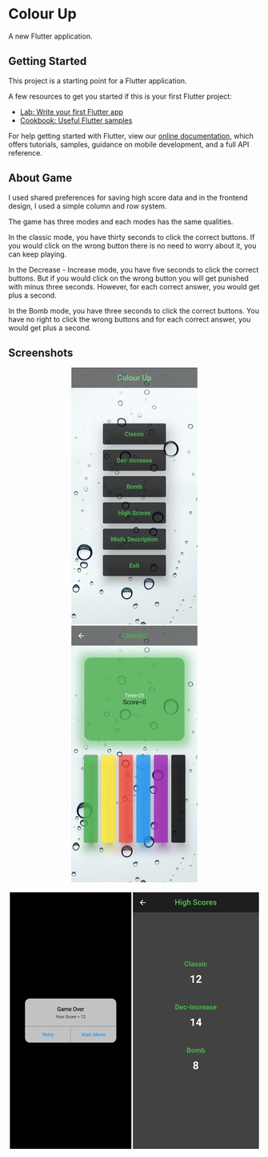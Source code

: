 # Colour Up

A new Flutter application.

## Getting Started

This project is a starting point for a Flutter application.

A few resources to get you started if this is your first Flutter project:

- [Lab: Write your first Flutter app](https://flutter.dev/docs/get-started/codelab)
- [Cookbook: Useful Flutter samples](https://flutter.dev/docs/cookbook)

For help getting started with Flutter, view our
[online documentation](https://flutter.dev/docs), which offers tutorials,
samples, guidance on mobile development, and a full API reference.

## About Game

I used shared preferences for saving high score data and in the frontend design, I used a simple column and row system. 

The game has three modes and each modes has the same qualities.

In the classic mode, you have thirty seconds to click the correct buttons. If you would click on the wrong button there is no need to worry about it, you can keep playing.

In the Decrease - Increase mode, you have five seconds to click the correct buttons. But if you would click on the wrong button you will get punished with minus three seconds. However, for each correct answer, you would get plus a second.

In the Bomb mode, you have three seconds to click the correct buttons. You have no right to click the wrong buttons and for each correct answer, you would get plus a second.

## Screenshots

<div style="text-align:center"><img src="https://github.com/MortuusestChe/Colour-Up-Game/blob/main/Colour%20Up/assets/screenshots/1.jpg" />
<img src="https://github.com/MortuusestChe/Colour-Up-Game/blob/main/Colour%20Up/assets/screenshots/2.jpg" />
</div>
<br />

<div style="text-align:center"><img src="https://github.com/MortuusestChe/Colour-Up-Game/blob/main/Colour%20Up/assets/screenshots/3.jpg" />
<img src="https://github.com/MortuusestChe/Colour-Up-Game/blob/main/Colour%20Up/assets/screenshots/4.jpg" />
</div>


